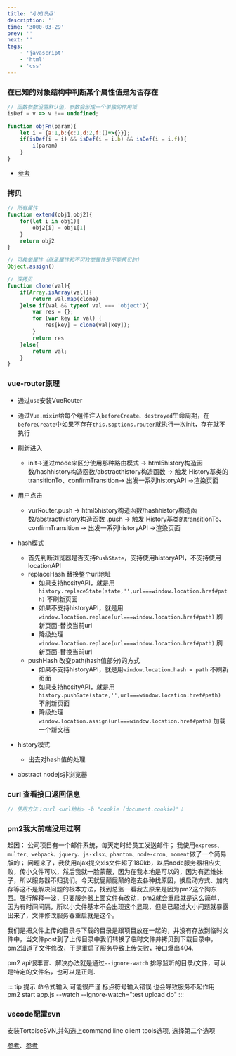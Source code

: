 ```yaml
---
title: '小知识点'
description: ''
time: '3000-03-29'
prev: ''
next: ''
tags:
    - 'javascript'
    - 'html'
    - 'css'
---
```


### 在已知的对象结构中判断某个属性值是为否存在

``` js
// 函数参数设置默认值，参数会形成一个单独的作用域
isDef = v => v !== undefined;

function objFn(param){
    let i = {a:1,b:{c:1,d:2,f:()=>{}}};
    if(isDef(i = i) && isDef(i = i.b) && isDef(i = i.f)){
        i(param)
    }
}

```

+ [参考](https://es6.ruanyifeng.com/#docs/function#%E4%BD%9C%E7%94%A8%E5%9F%9F)

### 拷贝

``` js
// 所有属性
function extend(obj1,obj2){
    for(let i in obj1){
        obj2[i] = obj1[1]
    }
    return obj2
}

// 可枚举属性（继承属性和不可枚举属性是不能拷贝的）
Object.assign()

// 深拷贝
function clone(val){
    if(Array.isArray(val)){
        return val.map(clone)
    }else if(val && typeof val === 'object'){
        var res = {};
        for (var key in val) {
            res[key] = clone(val[key]);
        }
        return res
    }else{
        return val;
    }
}
```

### vue-router原理

+ 通过`use`安装VueRouter
+ 通过`Vue.mixin`给每个组件注入`beforeCreate、destroyed`生命周期，在`beforeCreate`中如果不存在`this.$options.router`就执行一次init，存在就不执行
+ 刷新进入
    - init->通过mode来区分使用那种路由模式 -> html5history构造函数/hashhistory构造函数/abstracthistory构造函数 -> 触发 History基类的transitionTo、confirmTransition-> 出发一系列historyAPI ->渲染页面
+ 用户点击
    - vurRouter.push -> html5history构造函数/hashhistory构造函数/abstracthistory构造函数 .push -> 触发 History基类的transitionTo、confirmTransition -> 出发一系列historyAPI ->渲染页面
+ hash模式
    - 首先判断浏览器是否支持`PushState`，支持使用historyAPI，不支持使用locationAPI
    - replaceHash 替换整个url地址
        + 如果支持hosityAPI，就是用`history.replaceState(state,'',url===window.location.href#path)` 不刷新页面
        + 如果不支持historyAPI，就是用`window.location.replace(url===window.location.href#path)` 刷新页面-替换当前url
        + 降级处理`window.location.replace(url===window.location.href#path)` 刷新页面-替换当前url
    - pushHash 改变path(hash值部分)的方式
        + 如果不支持historyAPI，就是用`window.location.hash = path` 不刷新页面
        + 如果支持hosityAPI，就是用`history.pushSate(state,'',url===window.location.href#path)` 不刷新页面
        + 降级处理`window.location.assign(url===window.location.href#path)` 加载一个新文档

+ history模式
    - 出去对hash值的处理

+ abstract nodejs非浏览器

### curl 查看接口返回信息

``` js
// 使用方法：curl <url地址> -b "cookie (document.cookie)"；
```

### pm2我大前端没用过啊

起因：
公司项目有一个邮件系统，每天定时给员工发送邮件；
我使用`express、multer、webpack、jquery、js-xlsx、phantom、node-cron、moment`做了一个简易版的；
问题来了，我使用ajax提交xls文件超了180kb，以后node服务器相应失败，传小文件可以，然后我就一脸蒙蔽，因为在我本地是可以的，因为有运维妹子，所以服务器不归我们。今天就屁颠屁颠的跑去各种找原因，换启动方式、加内存等这不是解决问题的根本方法，找到总监一看我去原来是因为pm2这个狗东西。强行解释一波，只要服务器上面文件有改动，pm2就会重启就是这么简单，因为有时间间隔，所以小文件基本不会出现这个显现，但是已超过大小问题就暴露出来了，文件修改服务器重启就是这个。

我们是把文件上传的目录与下载的目录是跟项目放在一起的，并没有存放到临时文件中，当文件post到了上传目录中我们转换了临时文件并拷贝到下载目录中，pm2知道了文件修改，于是重启了服务导致上传失败，接口爆出404.

pm2 api很丰富、解决办法就是通过`--ignore-watch` 排除监听的目录/文件，可以是特定的文件名，也可以是正则.

::: tip 提示
命令式输入 可能很严谨 标点符号输入错误 也会导致服务不起作用
pm2 start app.js --watch --ignore-watch="test upload db"
:::

### vscode配置svn

安装TortoiseSVN,并勾选上command line client tools选项, 选择第二个选项

[参考](https://blog.csdn.net/enter89/article/details/85302642)、[参考](https://blog.csdn.net/weixin_41697323/article/details/103410287)

